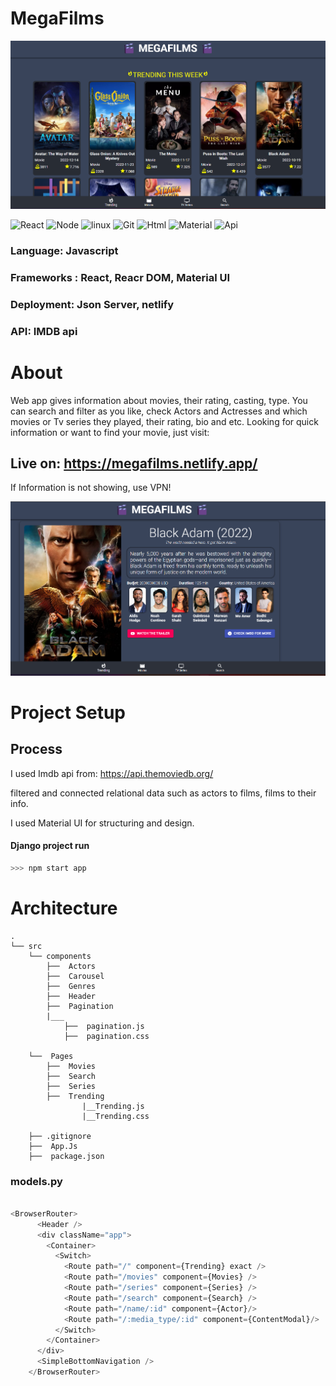 # MegaFilms
![image](front-page.png)

![React](https://img.shields.io/badge/-reactJs-grey?style=for-the-badge&logo=react&logoColor=white&labelColor=306998)
![Node](https://img.shields.io/badge/-Node-grey?style=for-the-badge&logo=&logoColor=white&labelColor=092e20)
![linux](https://img.shields.io/badge/linux-grey?style=for-the-badge&logo=linux&logoColor=white&labelColor=072c61)
![Git](https://img.shields.io/badge/git-%23F05033.svg?style=for-the-badge&logo=git&logoColor=white)
![Html](https://img.shields.io/badge/-html/css-grey?style=for-the-badge&&logoColor=white&labelColor=306998)
![Material](https://img.shields.io/badge/-material_UI-grey?style=for-the-badge&logo=-&logoColor=white&labelColor=306998)
![Api](https://img.shields.io/badge/-Imdb_API-grey?style=for-the-badge&logo=api&logoColor=white&labelColor=306998)
### Language: Javascript

### Frameworks : React, Reacr DOM, Material UI

### Deployment: Json Server, netlify

### API: IMDB api



# About
Web app gives information about movies, their rating, casting, type. You can search and filter as you like, check Actors and Actresses and which movies or Tv series they played, their rating, bio and etc.
Looking for quick information or want to find your movie, just visit: 

## Live on: https://megafilms.netlify.app/

If Information is not showing, use VPN!

![image](about-page.png)

# Project Setup

## Process

I used Imdb api from: https://api.themoviedb.org/

filtered and connected relational data such as actors to films, films to their info.

I used Material UI for structuring and design.

#### Django project run

```bash
>>> npm start app
```

# Architecture

```
.
└── src
    └── components
        ├──  Actors
        ├──  Carousel
        ├──  Genres
        ├──  Header
        ├──  Pagination
        |___
            ├──  pagination.js
            ├──  pagination.css
       
    └──  Pages
        ├──  Movies
        ├──  Search
        ├──  Series
        ├──  Trending
                |__Trending.js
                |__Trending.css
        
    ├── .gitignore
    ├──  App.Js
    ├──  package.json
```

### models.py

```javascript

<BrowserRouter>
      <Header />
      <div className="app">
        <Container>
          <Switch>
            <Route path="/" component={Trending} exact />
            <Route path="/movies" component={Movies} />
            <Route path="/series" component={Series} />
            <Route path="/search" component={Search} />
            <Route path="/name/:id" component={Actor}/>
            <Route path="/:media_type/:id" component={ContentModal}/>
          </Switch>
        </Container>
      </div>
      <SimpleBottomNavigation />
    </BrowserRouter>

```

